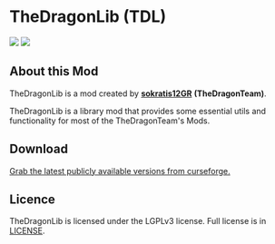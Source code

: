 # TheDragonLib (TDL)

[![](http://cf.way2muchnoise.eu/full_thedragonlib_downloads.svg)](https://minecraft.curseforge.com/projects/thedragonlib)
[![](http://cf.way2muchnoise.eu/versions/thedragonlib.svg)](https://minecraft.curseforge.com/projects/thedragonlib)

## About this Mod

TheDragonLib is a mod created by **[sokratis12GR](https://sokratis12gr.com)** **(TheDragonTeam)**.

TheDragonLib is a library mod that provides some essential utils and functionality for most of the TheDragonTeam's Mods.

## Download

[Grab the latest publicly available versions from curseforge.](https://minecraft.curseforge.com/projects/thedragonlib/files)

## Licence

TheDragonLib is licensed under the LGPLv3 license. Full license is in [LICENSE](https://github.com/TheDragonTeam/TheDragonLib/blob/master/LICENSE).
